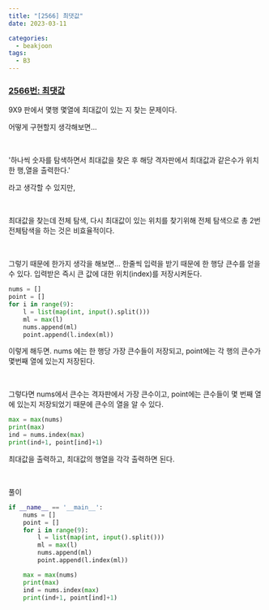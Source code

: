 ```yaml
---
title: "[2566] 최댓값"
date: 2023-03-11

categories:
  - beakjoon
tags:
  - B3
---
```


### [2566번: 최댓값](https://www.acmicpc.net/problem/2566)

9X9 판에서 몇행 몇열에 최대값이 있는 지 찾는 문제이다.

어떻게 구현할지 생각해보면...

<br>

'하나씩 숫자를 탐색하면서 최대값을 찾은 후 해당 격자판에서 최대값과
같은수가 위치한 행,열을 출력한다.'

라고 생각할 수 있지만,

<br>

최대값을 찾는데 전체 탐색, 다시 최대값이 있는 위치를 찾기위해 전체 탐색으로 총 2번 전체탐색을 하는 것은 비효율적이다.

<br>

그렇기 때문에 한가지 생각을 해보면...
한줄씩 입력을 받기 때문에 한 행당 큰수를 얻을 수 있다. 입력받은 즉시
큰 값에 대한 위치(index)를 저장시켜둔다.
```python
nums = []
point = []
for i in range(9):
    l = list(map(int, input().split()))
    ml = max(l)
    nums.append(ml)
    point.append(l.index(ml))
```
이렇게 해두면. nums 에는 한 행당 가장 큰수들이 저장되고, point에는 각
행의 큰수가 몇번째 열에 있는지 저장된다.

<br>

그렇다면 nums에서 큰수는 격자판에서 가장 큰수이고, point에는 큰수들이 몇
번째 열에 있는지 저장되었기 때문에 큰수의 열을 알 수 있다.
```python
max = max(nums)
print(max)
ind = nums.index(max)
print(ind+1, point[ind]+1)
```
최대값을 출력하고, 최대값의 행열을 각각 출력하면 된다.

<br>
  
풀이
    
```python
if __name__ == '__main__':
    nums = []
    point = []
    for i in range(9):
        l = list(map(int, input().split()))
        ml = max(l)
        nums.append(ml)
        point.append(l.index(ml))

    max = max(nums)
    print(max)
    ind = nums.index(max)
    print(ind+1, point[ind]+1)
```
